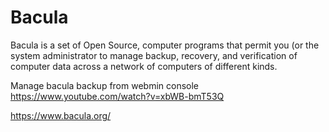 # Bacula

Bacula is a set of Open Source, computer programs that permit you (or the system administrator to manage backup, recovery, and verification of computer data across a network of computers of different kinds.

Manage bacula backup from webmin console
https://www.youtube.com/watch?v=xbWB-bmT53Q

https://www.bacula.org/